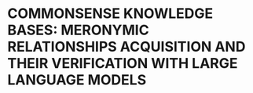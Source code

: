 # COMMONSENSE KNOWLEDGE BASES: MERONYMIC RELATIONSHIPS ACQUISITION AND THEIR VERIFICATION WITH LARGE LANGUAGE MODELS
